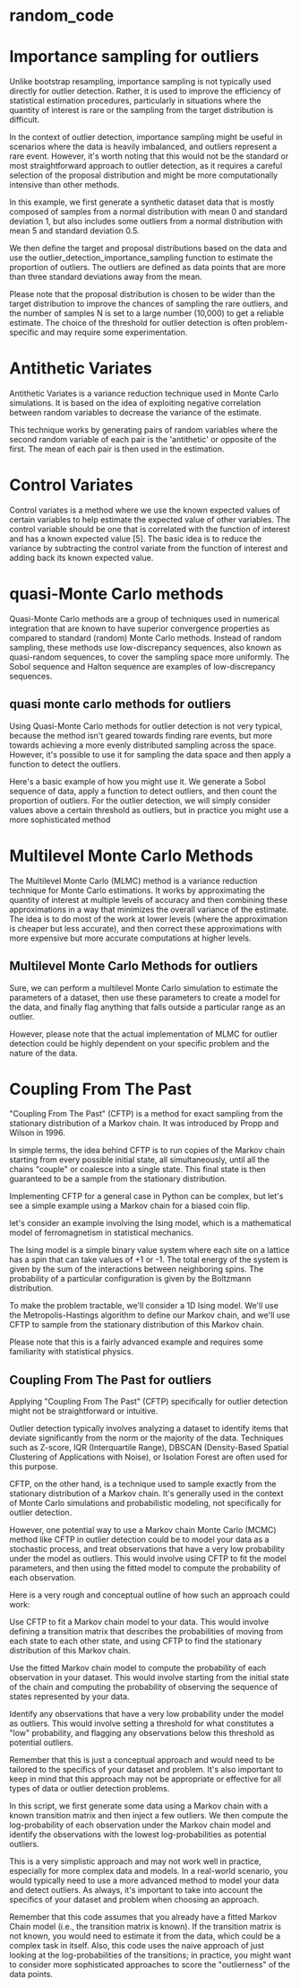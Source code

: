 # random_code

# Importance sampling for outliers

Unlike bootstrap resampling, importance sampling is not typically used directly for outlier detection. Rather, it is used to improve the efficiency of statistical estimation procedures, particularly in situations where the quantity of interest is rare or the sampling from the target distribution is difficult.

In the context of outlier detection, importance sampling might be useful in scenarios where the data is heavily imbalanced, and outliers represent a rare event. However, it's worth noting that this would not be the standard or most straightforward approach to outlier detection, as it requires a careful selection of the proposal distribution and might be more computationally intensive than other methods.

In this example, we first generate a synthetic dataset data that is mostly composed of samples from a normal distribution with mean 0 and standard deviation 1, but also includes some outliers from a normal distribution with mean 5 and standard deviation 0.5.

We then define the target and proposal distributions based on the data and use the outlier_detection_importance_sampling function to estimate the proportion of outliers. The outliers are defined as data points that are more than three standard deviations away from the mean.

Please note that the proposal distribution is chosen to be wider than the target distribution to improve the chances of sampling the rare outliers, and the number of samples N is set to a large number (10,000) to get a reliable estimate. The choice of the threshold for outlier detection is often problem-specific and may require some experimentation.


# Antithetic Variates

Antithetic Variates is a variance reduction technique used in Monte Carlo simulations. It is based on the idea of exploiting negative correlation between random variables to decrease the variance of the estimate.

This technique works by generating pairs of random variables where the second random variable of each pair is the 'antithetic' or opposite of the first. The mean of each pair is then used in the estimation.

# Control Variates
Control variates is a method where we use the known expected values of certain variables to help estimate the expected value of other variables. The control variable should be one that is correlated with the function of interest and has a known expected value [5]. The basic idea is to reduce the variance by subtracting the control variate from the function of interest and adding back its known expected value.

# quasi-Monte Carlo methods
Quasi-Monte Carlo methods are a group of techniques used in numerical integration that are known to have superior convergence properties as compared to standard (random) Monte Carlo methods. Instead of random sampling, these methods use low-discrepancy sequences, also known as quasi-random sequences, to cover the sampling space more uniformly. The Sobol sequence and Halton sequence are examples of low-discrepancy sequences.

## quasi monte carlo methods for outliers
Using Quasi-Monte Carlo methods for outlier detection is not very typical, because the method isn't geared towards finding rare events, but more towards achieving a more evenly distributed sampling across the space. However, it's possible to use it for sampling the data space and then apply a function to detect the outliers.

Here's a basic example of how you might use it. We generate a Sobol sequence of data, apply a function to detect outliers, and then count the proportion of outliers. For the outlier detection, we will simply consider values above a certain threshold as outliers, but in practice you might use a more sophisticated method

# Multilevel Monte Carlo Methods

The Multilevel Monte Carlo (MLMC) method is a variance reduction technique for Monte Carlo estimations. It works by approximating the quantity of interest at multiple levels of accuracy and then combining these approximations in a way that minimizes the overall variance of the estimate. The idea is to do most of the work at lower levels (where the approximation is cheaper but less accurate), and then correct these approximations with more expensive but more accurate computations at higher levels.

## Multilevel Monte Carlo Methods for outliers

Sure, we can perform a multilevel Monte Carlo simulation to estimate the parameters of a dataset, then use these parameters to create a model for the data, and finally flag anything that falls outside a particular range as an outlier.

However, please note that the actual implementation of MLMC for outlier detection could be highly dependent on your specific problem and the nature of the data.

# Coupling From The Past 

"Coupling From The Past" (CFTP) is a method for exact sampling from the stationary distribution of a Markov chain. It was introduced by Propp and Wilson in 1996.

In simple terms, the idea behind CFTP is to run copies of the Markov chain starting from every possible initial state, all simultaneously, until all the chains "couple" or coalesce into a single state. This final state is then guaranteed to be a sample from the stationary distribution.

Implementing CFTP for a general case in Python can be complex, but let's see a simple example using a Markov chain for a biased coin flip.


let's consider an example involving the Ising model, which is a mathematical model of ferromagnetism in statistical mechanics.

The Ising model is a simple binary value system where each site on a lattice has a spin that can take values of +1 or -1. The total energy of the system is given by the sum of the interactions between neighboring spins. The probability of a particular configuration is given by the Boltzmann distribution.

To make the problem tractable, we'll consider a 1D Ising model. We'll use the Metropolis-Hastings algorithm to define our Markov chain, and we'll use CFTP to sample from the stationary distribution of this Markov chain.

Please note that this is a fairly advanced example and requires some familiarity with statistical physics.

## Coupling From The Past for outliers


Applying "Coupling From The Past" (CFTP) specifically for outlier detection might not be straightforward or intuitive.

Outlier detection typically involves analyzing a dataset to identify items that deviate significantly from the norm or the majority of the data. Techniques such as Z-score, IQR (Interquartile Range), DBSCAN (Density-Based Spatial Clustering of Applications with Noise), or Isolation Forest are often used for this purpose.

CFTP, on the other hand, is a technique used to sample exactly from the stationary distribution of a Markov chain. It's generally used in the context of Monte Carlo simulations and probabilistic modeling, not specifically for outlier detection.

However, one potential way to use a Markov chain Monte Carlo (MCMC) method like CFTP in outlier detection could be to model your data as a stochastic process, and treat observations that have a very low probability under the model as outliers. This would involve using CFTP to fit the model parameters, and then using the fitted model to compute the probability of each observation.

Here is a very rough and conceptual outline of how such an approach could work:

Use CFTP to fit a Markov chain model to your data. This would involve defining a transition matrix that describes the probabilities of moving from each state to each other state, and using CFTP to find the stationary distribution of this Markov chain.

Use the fitted Markov chain model to compute the probability of each observation in your dataset. This would involve starting from the initial state of the chain and computing the probability of observing the sequence of states represented by your data.

Identify any observations that have a very low probability under the model as outliers. This would involve setting a threshold for what constitutes a "low" probability, and flagging any observations below this threshold as potential outliers.

Remember that this is just a conceptual approach and would need to be tailored to the specifics of your dataset and problem. It's also important to keep in mind that this approach may not be appropriate or effective for all types of data or outlier detection problems.

In this script, we first generate some data using a Markov chain with a known transition matrix and then inject a few outliers. We then compute the log-probability of each observation under the Markov chain model and identify the observations with the lowest log-probabilities as potential outliers.

This is a very simplistic approach and may not work well in practice, especially for more complex data and models. In a real-world scenario, you would typically need to use a more advanced method to model your data and detect outliers. As always, it's important to take into account the specifics of your dataset and problem when choosing an approach.

Remember that this code assumes that you already have a fitted Markov Chain model (i.e., the transition matrix is known). If the transition matrix is not known, you would need to estimate it from the data, which could be a complex task in itself. Also, this code uses the naive approach of just looking at the log-probabilities of the transitions; in practice, you might want to consider more sophisticated approaches to score the "outlierness" of the data points.
